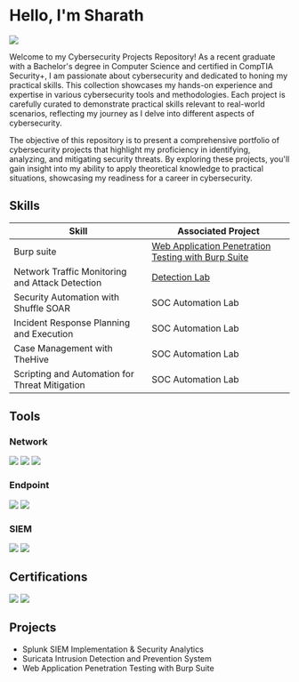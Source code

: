 # Hello, I'm Sharath
<a href="https://www.linkedin.com/in/koppula-sharath-934940248/"><img src="https://img.shields.io/badge/-LinkedIn-0072b1?&style=for-the-badge&logo=linkedin&logoColor=white" /></a>



Welcome to my Cybersecurity Projects Repository! As a recent graduate with a Bachelor's degree in Computer Science and certified in CompTIA Security+, I am passionate about cybersecurity and dedicated to honing my practical skills. This collection showcases my hands-on experience and expertise in various cybersecurity tools and methodologies. Each project is carefully curated to demonstrate practical skills relevant to real-world scenarios, reflecting my journey as I delve into different aspects of cybersecurity.



The objective of this repository is to present a comprehensive portfolio of cybersecurity projects that highlight my proficiency in identifying, analyzing, and mitigating security threats. By exploring these projects, you'll gain insight into my ability to apply theoretical knowledge to practical situations, showcasing my readiness for a career in cybersecurity.

## Skills

| Skill                                         | Associated Project         |
|-----------------------------------------------|----------------------------|
|Burp suite | <a href="https://github.com/sharath-133/Web-Application-Penetration-Testing-with-Burp-Suite/tree/main">Web Application Penetration Testing with Burp Suite</a>|
| Network Traffic Monitoring and Attack Detection | <a href="https://google.com">Detection Lab</a>|
| Security Automation with Shuffle SOAR         | SOC Automation Lab|
| Incident Response Planning and Execution      | SOC Automation Lab|
| Case Management with TheHive                  | SOC Automation Lab|
| Scripting and Automation for Threat Mitigation | SOC Automation Lab|

## Tools

### Network
<div>
    <img src="https://img.shields.io/badge/-Wireshark-1679A7?&style=for-the-badge&logo=Wireshark&logoColor=white" />
    <img src="https://img.shields.io/badge/-Suricata-EF3B2D?&style=for-the-badge&logo=Suricata&logoColor=white" />
    <img src="https://img.shields.io/badge/-Zeek-777BB4?&style=for-the-badge&logo=Zeek&logoColor=white" />
</div>

### Endpoint
<div>
    <img src="https://img.shields.io/badge/-Microsoft_Defender_for_Endpoint-00A4EF?&style=for-the-badge&logo=Microsoft&logoColor=white" />
    <img src="https://img.shields.io/badge/-Velociraptor-4B275F?&style=for-the-badge&logo=Velociraptor&logoColor=white" />
</div>

### SIEM
<div>
    <img src="https://img.shields.io/badge/-Splunk-000000?&style=for-the-badge&logo=Splunk&logoColor=white" />
    <img src="https://img.shields.io/badge/-Wazuh-326CE5?style=for-the-badge&logo=Wazuh&logoColor=white" />
</div>

## Certifications

<div>
<img src="https://img.shields.io/badge/-Security%2B-FF0000?&style=for-the-badge&logo=CompTIA&logoColor=white" />
<img src="https://img.shields.io/badge/-(ISC)²%20Certified%20in%20Cybersecurity-0076b4?style=for-the-badge&logo=ISC2&logoColor=white" />
</div>

## Projects
- Splunk SIEM Implementation & Security Analytics
- Suricata Intrusion Detection and Prevention System
- Web Application Penetration Testing with Burp Suite

